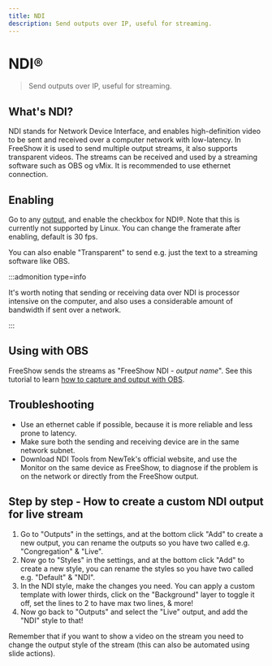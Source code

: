 ```yaml
---
title: NDI
description: Send outputs over IP, useful for streaming.
---
```


<script>
    import Key from '../../../lib/components/markdown/Key.svelte';
</script>

# NDI®

> Send outputs over IP, useful for streaming.

## What's NDI?

NDI stands for Network Device Interface, and enables high-definition video to be sent and received over a computer network with low-latency. In FreeShow it is used to send multiple output streams, it also supports transparent videos. The streams can be received and used by a streaming software such as OBS og vMix. It is recommended to use ethernet connection.

## Enabling

Go to any [output](./output), and enable the checkbox for NDI®. Note that this is currently not supported by Linux. You can change the framerate after enabling, default is 30 fps.

You can also enable "Transparent" to send e.g. just the text to a streaming software like OBS.

:::admonition type=info

It's worth noting that sending or receiving data over NDI is processor intensive on the computer, and also uses a considerable amount of bandwidth if sent over a network.

:::

## Using with OBS

FreeShow sends the streams as "FreeShow NDI - _output name_". See this tutorial to learn [how to capture and output with OBS](https://streamgeeks.us/how-to-use-ndi-with-obs/).

## Troubleshooting

- Use an ethernet cable if possible, because it is more reliable and less prone to latency.
- Make sure both the sending and receiving device are in the same network subnet.
- Download NDI Tools from NewTek's official website, and use the Monitor on the same device as FreeShow, to diagnose if the problem is on the network or directly from the FreeShow output.

## Step by step - How to create a custom NDI output for live stream

1. Go to "Outputs" in the settings, and at the bottom click "Add" to create a new output, you can rename the outputs so you have two called e.g. "Congregation" & "Live".
2. Now go to "Styles" in the settings, and at the bottom click "Add" to create a new style, you can rename the styles so you have two called e.g. "Default" & "NDI".
3. In the NDI style, make the changes you need. You can apply a custom template with lower thirds, click on the "Background" layer to toggle it off, set the lines to 2 to have max two lines, & more!
4. Now go back to "Outputs" and select the "Live" output, and add the "NDI" style to that!

Remember that if you want to show a video on the stream you need to change the output style of the stream (this can also be automated using slide actions).

